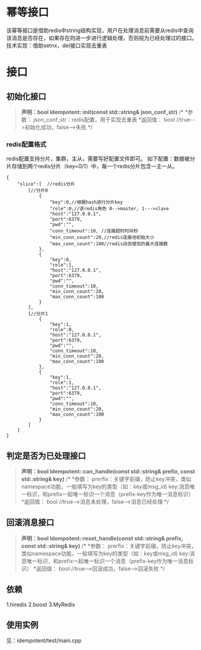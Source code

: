 # 幂等接口
该幂等接口是借助redis中string结构实现，用户在处理消息前需要从redis中查询该消息是否存在，如果存在则进一步进行逻辑处理，否则视为已经处理过的接口。
技术实现：借助setnx，del接口实现去重表
# 接口

## 初始化接口
>**声明：bool Idempotent::init(const std::string& json_conf_str)**
>/*
>*参数：
> json_conf_str：redis配置，用于实现去重表
>*返回值：
>bool //true-->初始化成功，false-->失败
>*/

### redis配置格式
redis配置支持分片，集群，主从，需要写好配置文件即可。
如下配置：数据被分片存储到两个redis分片（key=0/1）中，每一个redis分片包含一主一从。
```
{
    "slice":[  //redis分片
        [//分片0
            {
                "key":0,//根据hash进行分片key
                "role":0,//该redis角色 0-->master, 1--->slave
                "host":"127.0.0.1", 
                "port":6379,
                "pwd":"",
                "conn_timeout":10, //连接超时时间秒
                "min_conn_count":20,//redis连接池初始大小
                "max_conn_count":100//redis动态增加的最大连接数
            },
            {
                "key":0,
                "role":1,
                "host":"127.0.0.1",
                "port":6379,
                "pwd":"",
                "conn_timeout":10,
                "min_conn_count":20,
                "max_conn_count":100
            }
        ],
        [//分片1
            {
                "key":1,
                "role":0,
                "host":"127.0.0.1",
                "port":6379,
                "pwd":"",
                "conn_timeout":10,
                "min_conn_count":20,
                "max_conn_count":100
            },
            {
                "key":1,
                "role":1,
                "host":"127.0.0.1",
                "port":6379,
                "pwd":"",
                "conn_timeout":10,
                "min_conn_count":20,
                "max_conn_count":100
            }
        ]
    ]
}
```

## 判定是否为已处理接口
>**声明：bool Idempotent::can_handle(const std::string& prefix, const std::string& key)**
>/*
>*参数：
prerfix：关键字前缀，防止key冲突，类似namespace功能，一般填写为key的类型（如：key或msg_id)
>key:消息唯一标识，和prefix一起唯一标识一个消息（prefix-key作为唯一消息标识）
>*返回值：
>bool //true-->消息未处理，false-->消息已经处理
*/


## 回滚消息接口
>**声明：bool Idempotent::reset_handle(const std::string& prefix, const std::string& key)**
>/*
>*参数：
prerfix：关键字前缀，防止key冲突，类似namespace功能，一般填写为key的类型（如：key或msg_id)
>key:消息唯一标识，和prefix一起唯一标识一个消息（prefix-key作为唯一消息标识）
>*返回值：
>bool //true-->回滚成功，false-->回滚失败
*/

## 依赖
1.hiredis
2.boost
3.MyRedis

## 使用实例
见：idempotent/test/main.cpp
